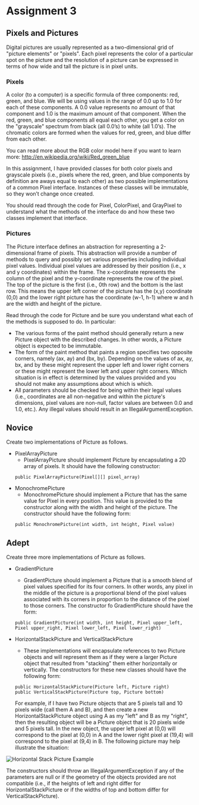 # Assignment 3

## Pixels and Pictures

Digital pictures are usually represented as a two-dimensional grid of "picture elements" or "pixels". Each pixel represents the color of a particular spot on the picture and the resolution of a picture can be expressed in terms of how wide and tall the picture is in pixel units.  

### Pixels

A color (to a computer) is a specific formula of three components: red, green, and blue. We will be using values in the range of 0.0 up to 1.0 for each of these components. A 0.0 value represents no amount of that component and 1.0 is the maximum amount of that component. When the red, green, and blue components all equal each other, you get a color on the "grayscale" spectrum from black (all 0.0’s) to white (all 1.0’s). The chromatic colors are formed when the values for red, green, and blue differ from each other.

You can read more about the RGB color model here if you want to learn more: http://en.wikipedia.org/wiki/Red_green_blue

In this assignment, I have provided classes for both color pixels and grayscale pixels (i.e., pixels where the red, green, and blue components by definition are aways equal to each other) as two possible implementations of a common Pixel interface. Instances of these classes will be immutable, so they won’t change once created. 

You should read through the code for Pixel, ColorPixel, and GrayPixel to understand what the methods of the interface do and how these two classes implement that interface.

### Pictures

The Picture interface defines an abstraction for representing a 2-dimensional frame of pixels. This abstraction will provide a number of methods to query and possibly set various properties including individual pixel values. Individual pixel values are addressed by their position (i.e., x and y coordinates) within the frame. The x-coordinate represents the column of the pixel and the y-coordinate represents the row of the pixel. The top of the picture is the first (i.e., 0th row) and the bottom is the last row. This means the upper left corner of the picture has the (x,y) coordinate (0,0) and the lower right picture has the coordinate (w-1, h-1) where w and h are the width and height of the picture.

Read through the code for Picture and be sure you understand what each of the methods is supposed to do. In particular:

 * The various forms of the paint method should generally return a new Picture object with the described changes. In other words, a Picture object is expected to be immutable.
 * The form of the paint method that paints a region specifies two opposite corners, namely (ax, ay) and (bx, by). Depending on the values of ax, ay, bx, and by these might represent the upper left and lower right corners or these might represent the lower left and upper right corners. Which situation is in effect is determined by the values provided and you should not make any assumptions about which is which.
 * All parameters should be checked for being within their legal values (i.e., coordinates are all non-negative and within the picture's dimensions, pixel values are non-null, factor values are between 0.0 and 1.0, etc.). Any illegal values should result in an IllegalArgumentException. 
 
## Novice

Create two implementations of Picture as follows.

 * PixelArrayPicture
   * PixelArrayPicture should implement Picture by encapsulating a 2D array of pixels. It should have the following constructor:   
   ```
   public PixelArrayPicture(Pixel[][] pixel_array)
   ```
 * MonochromePicture
   * MonochromePicture should implement a Picture that has the same value for Pixel in every position. This value is provided to the constructor along with the width and height of the picture. The constructor should have the following form:
   ```
   public MonochromePicture(int width, int height, Pixel value)
   ```
   
 ## Adept
 Create three more implementations of Picture as follows.
 
 * GradientPicture
   * GradientPicture should implement a Picture that is a smooth blend of pixel values specified for its four corners. In other words, any pixel in the middle of the picture is a proportional blend of the pixel values associated with its corners in proportion to the distance of the pixel to those corners. The constructor fo GradientPicture should have the form:
   ```
   public GradientPicture(int width, int height, Pixel upper_left, Pixel upper_right, Pixel lower_left, Pixel lower_right)
   ```
   
 * HorizontalStackPicture and VerticalStackPicture
   * These implementations will encapsulate references to two Picture objects and will represent them as if they were a larger Picture object that resulted from "stacking" them either horizontally or vertically. The constructors for these new classes should have the following form:
   ```
   public HorizontalStackPicture(Picture left, Picture right)
   public VerticalStackPicture(Picture top, Picture bottom)
   ```
   
   For example, if I have two Picture objects that are 5 pixels tall and 10 pixels wide (call them A and B), and then create a new HorizontalStackPicture object using A as my "left" and B as my "right", then the resulting object will be a Picture object that is 20 pixels wide and 5 pixels tall. In the new object, the upper left pixel at (0,0) will correspond to the pixel at (0,0) in A and the lower right pixel at (19,4) will correspond to the pixel at (9,4) in B. The following picture may help illustrate the situation:
  
![Horizontal Stack Picture Example](http://www.cs.unc.edu/~kmp/comp401fall18/assignments/a3/horiz-stack-example.png "Horizontal Stack Picture Example")

The constructors should throw an IllegalArgumentException if any of the parameters are null or if the geometry of the objects provided are not compatible (i.e., if the heights of left and right differ for HorizontalStackPicture or if the widths of top and bottom differ for VerticalStackPicture).
   
   
